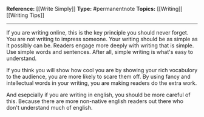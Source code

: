 

**Reference:** [[Write Simply]]
**Type:** #permanentnote 
**Topics:** [[Writing]] [[Writing Tips]]

----

If you are writing online, this is the key principle you should never forget. You are not writing to impress someone. Your writing should be as simple as it possibly can be. Readers engage more deeply with writing that is simple. Use simple words and sentences. After all, simple writing is what's easy to understand.

If you think you will show how cool you are by showing your rich vocabulory to the audience, you are more likely to scare them off. By using fancy and intellectual words in your writing, you are making readers do the extra work. 

And esepcially if you are writing in english, you should be more careful of this. Because there are more non-native english readers out there who don't understand much of english.